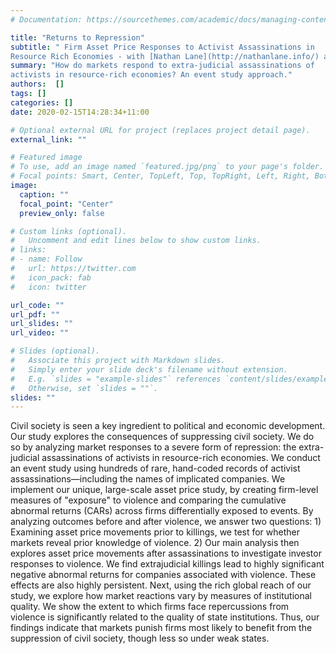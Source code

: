 ```yaml
---
# Documentation: https://sourcethemes.com/academic/docs/managing-content/

title: "Returns to Repression"
subtitle: " Firm Asset Price Responses to Activist Assassinations in
Resource Rich Economies - with [Nathan Lane](http://nathanlane.info/) and [Paul Raschky](https://praschky.github.io/)"
summary: "How do markets respond to extra-judicial assassinations of
activists in resource-rich economies? An event study approach."
authors:  []
tags: []
categories: []
date: 2020-02-15T14:28:34+11:00

# Optional external URL for project (replaces project detail page).
external_link: ""

# Featured image
# To use, add an image named `featured.jpg/png` to your page's folder.
# Focal points: Smart, Center, TopLeft, Top, TopRight, Left, Right, BottomLeft, Bottom, BottomRight.
image:
  caption: ""
  focal_point: "Center"
  preview_only: false

# Custom links (optional).
#   Uncomment and edit lines below to show custom links.
# links:
# - name: Follow
#   url: https://twitter.com
#   icon_pack: fab
#   icon: twitter

url_code: ""
url_pdf: ""
url_slides: ""
url_video: ""

# Slides (optional).
#   Associate this project with Markdown slides.
#   Simply enter your slide deck's filename without extension.
#   E.g. `slides = "example-slides"` references `content/slides/example-slides.md`.
#   Otherwise, set `slides = ""`.
slides: ""
---
```


Civil society is seen a key ingredient to political and economic development. Our
study explores the consequences of suppressing civil society. We do so by analyzing
market responses to a severe form of repression: the extra-judicial assassinations of
activists in resource-rich economies. We conduct an event study using hundreds of
rare, hand-coded records of activist assassinations—including the names of
implicated companies. We implement our unique, large-scale asset price study, by
creating firm-level measures of "exposure" to violence and comparing the cumulative
abnormal returns (CARs) across firms differentially exposed to events. By analyzing
outcomes before and after violence, we answer two questions: 1) Examining asset
price movements prior to killings, we test for whether markets reveal prior
knowledge of violence. 2) Our main analysis then explores asset price movements
after assassinations to investigate investor responses to violence. We find extrajudicial killings lead to highly significant negative abnormal returns for companies
associated with violence. These effects are also highly persistent. Next, using the rich
global reach of our study, we explore how market reactions vary by measures of
institutional quality. We show the extent to which firms face repercussions from
violence is significantly related to the quality of state institutions. Thus, our findings
indicate that markets punish firms most likely to benefit from the suppression of civil
society, though less so under weak states.
